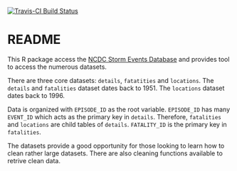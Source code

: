 [![Travis-CI Build Status](https://travis-ci.org/timtrice/NCDCStormEvents.svg?branch=v0.0.0.9004)](https://travis-ci.org/timtrice/NCDCStormEvents)

# README

This R package access the [NCDC Storm Events Database](https://www.ncdc.noaa.gov/stormevents/details.jsp) and provides tool to access the numerous datasets. 

There are three core datasets: `details`, `fatatities` and `locations`. The `details` and `fatalities` dataset dates back to 1951. The `locations` dataset dates back to 1996. 

Data is organized with `EPISODE_ID` as the root variable. `EPISODE_ID` has many `EVENT_ID` which acts as the primary key in `details`. Therefore, `fatalities` and `locations` are child tables of `details`. `FATALITY_ID` is the primary key in `fatalities`. 

The datasets provide a good opportunity for those looking to learn how to clean rather large datasets. There are also cleaning functions available to retrive clean data.
